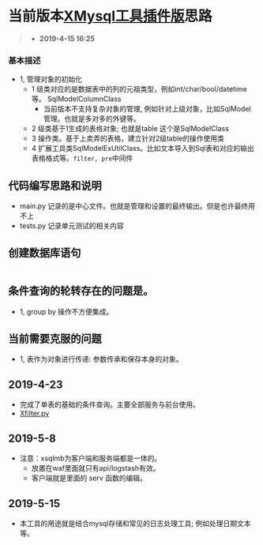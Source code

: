 # 当前版本[XMysql工具插件版](#)思路
> - **2019-4-15 16:25**

### 基本描述

- 1, 管理对象的初始化
  - 1 级类对应的是数据表中的列的元祖类型，例如int/char/bool/datetime等。 SqlModelColumnClass 
     - 当前版本不支持复杂对象的管理, 例如针对上级对象，比如SqlModel管理。也就是多对多的外键等。
  - 2 级类基于1生成的表格对象; 也就是table 这个是SqlModelClass
  - 3 操作类。基于上卖弄的表格，建立针对2级table的操作使用类
  - 4 扩展工具类SqlModelExUtilClass。比如文本导入到Sql表和对应的输出表格格式等。`filter, pre`中间件

## 代码编写思路和说明
- main.py 记录的是中心文件。也就是管理和设置的最终输出。但是也许最终用不上
- tests.py 记录单元测试的相关内容


## 创建数据库语句
```bash

```

## 条件查询的轮转存在的问题是。
- 1, group by 操作不方便集成。


## 当前需要克服的问题
- 1, 表作为对象进行传递: 参数传承和保存本身的对象。


## 2019-4-23
- 完成了单表的基础的条件查询。主要全部服务与前台使用。
- [Xfilter.py](./src/dao/Xfilter.py)

## 2019-5-8
- 注意：xsqlmb为客户端和服务端都是一体的。
  - 放置在waf里面就只有api/logstash有效。
  - 客户端就是里面的 serv 函数的编辑。

## 2019-5-15
- 本工具的用途就是结合mysql存储和常见的日志处理工具; 例如处理日期文本等。